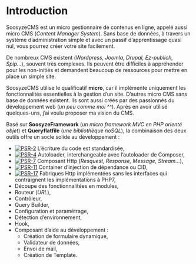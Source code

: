 # Introduction

SoosyzeCMS est un micro gestionnaire de contenus en ligne, appelé aussi micro CMS (*Content Manager System*).
Sans base de données, à travers un système d’administration simple et avec un passif d’apprentissage quasi nul, vous pourrez créer votre site facilement.

De nombreux CMS existent (*Wordpress, Joomla, Drupal, Ez-publich, Spip…*), souvent très complexes. Ils peuvent être difficiles à appréhender pour les non-initiés et demandent beaucoup de ressources pour mettre en place un simple site.

SoosyzeCMS utilise le qualificatif **micro**, car il implémente uniquement les fonctionnalités essentielles à la gestion d’un site. D’autres micro CMS sans base de données existent. Ils sont aussi créés par des passionnés du développement web (*un peu comme moi ^^*). Après en avoir utilisé quelques-uns, j’ai voulu proposer ma vision du CMS. 

Basé sur **SoosyzeFramework** (*un micro framework MVC en PHP orienté objet*) et **Queryflatfile** (*une bibliothèque noSQL*), la combinaison des deux outils offre un socle solide au développement :

* [![PSR-2](https://img.shields.io/badge/PSR-2-yellow.svg)](https://www.php-fig.org/psr/psr-2 "Coding Style Guide") L’écriture du code est standardisée,
* [![PSR-4](https://img.shields.io/badge/PSR-4-yellow.svg)](https://www.php-fig.org/psr/psr-4 "Autoloading Standard") Autoloader, interchangeable avec l’autoloader de Composer,
* [![PSR-7](https://img.shields.io/badge/PSR-7-yellow.svg)](https://www.php-fig.org/psr/psr-7 "HTTP Message Interface") Composant Http (*Resquest, Response, Message, Stream…*),
* [![PSR-11](https://img.shields.io/badge/PSR-11-yellow.svg)](https://www.php-fig.org/psr/psr-11 "Container Interface") Container d’injection de dépendance ou CID,
* [![PSR-17](https://img.shields.io/badge/PSR-17-yellow.svg)](https://www.php-fig.org/psr/psr-17 "HTTP Factories") Fabriques Http implémentées sans les interfaces qui contraignent les implémentations à PHP7,
* Découpe des fonctionnalitées en modules,
* Routeur (*URL*),
* Contrôleur,
* Query Builder,
* Configuration et paramétrage,
* Détection d’environnement,
* Hook,
* Composant d’aide au développement :
    * Création de formulaire dynamique,
    * Validateur de données,
    * Envoi de mail,
    * Création de Template.